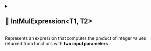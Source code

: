 
<details>
 <summary>
 <h2>🧩 IntMulExpression&lt;T1, T2&gt;</h2>
 <br> Represents an expression that computes the product of integer values returned from functions with <b>two input parameters</b>
 </summary>


```csharp
public class IntMulExpression<T1, T2> : ExpressionBase<T1, T2, int>
```

- **Type Parameters:**
- `T1` — The first input parameter type.
- `T2` — The second input parameter type.

---

### 🏗️ Constructors

#### `IntMulExpression()`

```csharp
public IntMulExpression(int capacity)
```

- **Description:** Initializes a new empty instance of the `IntMulExpression<T1, T2>` class.
- **Parameter:** `capacity` — Initial capacity for the internal function list. Default is `4`.

#### `IntMulExpression(Func<T1, T2, int>[] members)`

```csharp
public IntMulExpression(params Func<T1, T2, int>[] members)
```

- **Description:** Initializes the expression with an array of functions that take two parameters and return an integer.
- **Parameter:** `members` — Array of `Func<T1, T2, int>` delegates.

#### `IntMulExpression(IEnumerable<Func<T1, T2, int>> members)`

```csharp
public IntMulExpression(IEnumerable<Func<T1, T2, int>> members)
```

- **Description:** Initializes the expression with a collection of functions that take two parameters and return an
  integer.
- **Parameter:** `members` — Enumerable collection of `Func<T1, T2, int>` delegates.

---

### ⚡ Events

#### `OnStateChanged`

```csharp
public event Action OnStateChanged;
```

- **Description:** Occurs when the state of the expression changes.

#### `OnItemChanged`

```csharp
public event Action<int, Func<T1, T2, int>> OnItemChanged;
```

- **Description:** Occurs when an existing function is replaced or modified.

#### `OnItemInserted`

```csharp
public event Action<int, Func<T1, T2, int>> OnItemInserted;
```

- **Description:** Occurs when a new function is inserted.

#### `OnItemDeleted`

```csharp
public event Action<int, Func<T1, T2, int>> OnItemDeleted;
```

- **Description:** Occurs when a function is removed.

---

### 🔑 Properties

### `Count`

```csharp
public int Count { get; }
```

- **Description:** Gets the number of functions in the expression.
- **Returns:** `int` — Number of function members.

### `IsReadOnly`

```csharp
public bool IsReadOnly { get; }
```

- **Description:** Indicates whether the list of functions can be modified.
- **Returns:** `false`.

---

### 🏷️ Indexers

#### `[int index]`

```csharp
public Func<T1, T2, int> this[int index] { get; set; }
```

- **Description:** Accesses a function at a specific position.
- **Parameter:** `index` — Position of the function.
- **Returns:** `Func<T1, T2, int>` — Function at the given index.

---

### 🏹 Methods

#### `Invoke(T1, T2)`

```csharp
public int Invoke(T1 arg1, T2 arg2)
```

- **Description:** Evaluates all functions with provided arguments.
- **Parameters:**
    - `arg1` — First input argument.
    - `arg2` — Second input argument.
- **Returns:** `int` — Computed product.
- **Note:** -Returns `1` if no functions are present.

#### `Add(Func<T1, T2, int>)`

```csharp
public void Add(Func<T1, T2, int> item)
```

- **Description:** Adds a function to the expression.
- **Parameter:** `item` — Function to add.

#### `AddRange(IEnumerable<Func<T1, T2, int>>)`

```csharp
public void AddRange(IEnumerable<Func<T1, T2, int>> items)
```

- **Description:** Adds multiple functions.
- **Parameter:** `items` — Collection of functions.
- **Throws:** `ArgumentNullException` if `items` is null.

#### `Clear()`

```csharp
public void Clear()
```

- **Description:** Removes all functions.

#### `Contains(Func<T1, T2, int>)`

```csharp
public bool Contains(Func<T1, T2, int> item)
```

- **Description:** Checks if a function exists.
- **Returns:** `bool` — True if found.

#### `CopyTo(Func<T1, T2, int>[], int)`

```csharp
public void CopyTo(Func<T1, T2, int>[] array, int arrayIndex)
```

- **Description:** Copies all functions to the specified array starting at the given index.
- **Parameters:**
    - `array` — Destination array.
    - `arrayIndex` — Starting index in the array.

#### `IndexOf(Func<T1, T2, int>)`

```csharp
public int IndexOf(Func<T1, T2, int> item)
```

- **Description:** Returns the index of the specified function.
- **Parameter:** `item` — Function to locate.
- **Returns:** `int` — Index of the function, or `-1` if not found.

#### `Insert(int, Func<T1, T2, int>)`

```csharp
public void Insert(int index, Func<T1, T2, int> item)
```

- **Description:** Inserts a function at the specified index.
- **Parameters:**
    - `index` — Position to insert.
    - `item` — Function to insert.

#### `Remove(Func<T1, T2, int>)`

```csharp
public bool Remove(Func<T1, T2, int> item)
```

- **Description:** Removes the specified function.
- **Parameter:** `item` — Function to remove.
- **Returns:** `bool` — True if removed successfully.

#### `RemoveAt(int)`

```csharp
public void RemoveAt(int index)
```

- **Description:** Removes the function at the specified index.
- **Parameter:** `index` — Position of the function to remove.

#### `GetEnumerator()`

```csharp
public IEnumerator<Func<T1, T2, int>> GetEnumerator()
```

- **Description:** Returns an enumerator for iterating over functions.
- **Returns:** `IEnumerator<Func<T1, T2, int>>` — Enumerator over functions.

#### `Dispose()`

```csharp
public void Dispose()
```

- **Description:** Releases resources and clears content.
- **Effects:**
    - Clears the function list.
    - Sets event handlers to null.

---
